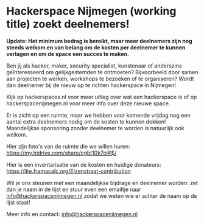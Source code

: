 # Hackerspace Nijmegen (working title) zoekt deelnemers!

**Update: Het minimum bedrag is bereikt, maar meer deelnemers zijn nog steeds welkom en van belang om de kosten per deelnemer te kunnen verlagen en om de space een succes te maken.**

Ben jij als hacker, maker, security specialist, kunstenaar of anderszins geïnteresseerd om gelijkgestemden te ontmoeten? Bijvoorbeeld door samen aan projecten te werken, workshops te bezoeken of te organiseren? Wordt dan deelnemer bij de nieuw op te richten hackerspace in Nijmegen! 

Kijk op hackerspaces.nl voor meer uitleg over wat een hackerspace is of op hackerspacenijmegen.nl voor meer info over deze nieuwe space. 

Er is zicht op een ruimte, maar we hebben voor komende vrijdag nog een aantal extra deelnemers nodig om de kosten te kunnen dekken! Maandelijkse sponsoring zonder deelnemer te worden is natuurlijk ook welkom.

Hier zijn foto's van de ruimte die we willen huren:
https://my.hidrive.com/share/cgbt10k7oi#$/ 

Hier is een inventarisatie van de kosten en huidige donateurs:
https://lite.framacalc.org/Elzenstraat-contribution

Wil je ons steunen met een maandelijkse bijdrage en deelnemer worden: zet dan je naam in de lijst en stuur even een emailtje naar info@hackerspacenijmegen.nl zodat we weten wie er achter de naam op de lijst staat!

Meer info en contact: info@hackerspacenijmegen.nl
